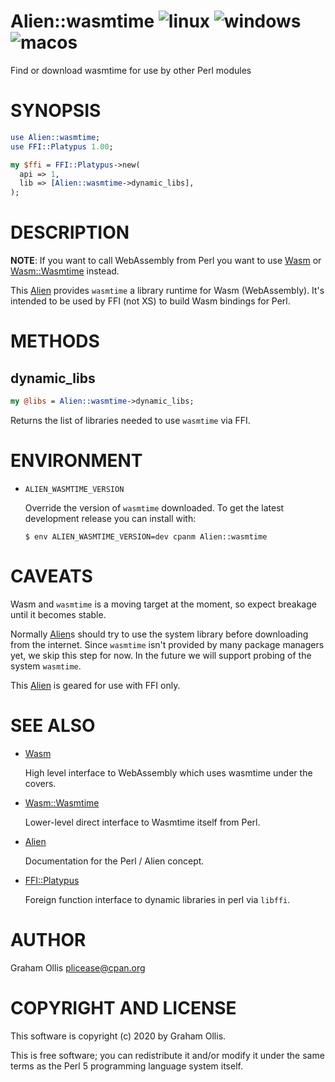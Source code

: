 # Alien::wasmtime ![linux](https://github.com/perlwasm/Alien-wasmtime/workflows/linux/badge.svg) ![windows](https://github.com/perlwasm/Alien-wasmtime/workflows/windows/badge.svg) ![macos](https://github.com/perlwasm/Alien-wasmtime/workflows/macos/badge.svg)

Find or download wasmtime for use by other Perl modules

# SYNOPSIS

```perl
use Alien::wasmtime;
use FFI::Platypus 1.00;

my $ffi = FFI::Platypus->new(
  api => 1,
  lib => [Alien::wasmtime->dynamic_libs],
);
```

# DESCRIPTION

**NOTE**: If you want to call WebAssembly from Perl you want to use
[Wasm](https://metacpan.org/pod/Wasm) or [Wasm::Wasmtime](https://metacpan.org/pod/Wasm::Wasmtime) instead.

This [Alien](https://metacpan.org/pod/Alien) provides `wasmtime` a library runtime for Wasm
(WebAssembly).  It's intended to be used by FFI (not XS) to build
Wasm bindings for Perl.

# METHODS

## dynamic\_libs

```perl
my @libs = Alien::wasmtime->dynamic_libs;
```

Returns the list of libraries needed to use `wasmtime` via FFI.

# ENVIRONMENT

- `ALIEN_WASMTIME_VERSION`

    Override the version of `wasmtime` downloaded.  To get the latest development
    release you can install with:

    ```
    $ env ALIEN_WASMTIME_VERSION=dev cpanm Alien::wasmtime
    ```

# CAVEATS

Wasm and `wasmtime` is a moving target at the moment, so expect breakage
until it becomes stable.

Normally [Alien](https://metacpan.org/pod/Alien)s should try to use the system library before downloading
from the internet.  Since `wasmtime` isn't provided by many package managers
yet, we skip this step for now.  In the future we will support probing of
the system `wasmtime`.

This [Alien](https://metacpan.org/pod/Alien) is geared for use with FFI only.

# SEE ALSO

- [Wasm](https://metacpan.org/pod/Wasm)

    High level interface to WebAssembly which uses wasmtime under the covers.

- [Wasm::Wasmtime](https://metacpan.org/pod/Wasm::Wasmtime)

    Lower-level direct interface to Wasmtime itself from Perl.

- [Alien](https://metacpan.org/pod/Alien)

    Documentation for the Perl / Alien concept.

- [FFI::Platypus](https://metacpan.org/pod/FFI::Platypus)

    Foreign function interface to dynamic libraries in perl via `libffi`.

# AUTHOR

Graham Ollis <plicease@cpan.org>

# COPYRIGHT AND LICENSE

This software is copyright (c) 2020 by Graham Ollis.

This is free software; you can redistribute it and/or modify it under
the same terms as the Perl 5 programming language system itself.

